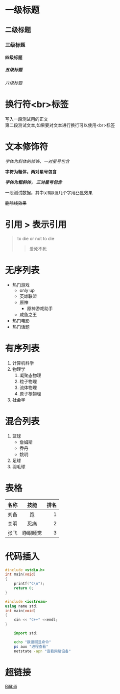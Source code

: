 

# 一级标题
## 二级标题
### 三级标题
#### 四级标题
##### 五级标题
###### 六级标题

# 换行符\<br\>标签
写入一段测试用的正文<br>第二段测试文本,如果要对文本进行换行可以使用\<br\>标签

# 文本修饰符

*字体为斜体的修饰，一对星号包含*

**字符为粗体，两对星号包含**

***字体为粗斜体， 三对星号包含***

一段测试数据，其中`关键数据`几个字用凸显效果

~~删除线效果~~

# 引用 \> 表示引用

> to die or not to die
>> 爱死不死

# 无序列表

* 热门游戏
  * only up
  * 英雄联盟
  * 原神
    * 原神游戏助手
  * 咸鱼之王
* 热门电影
* 热门话题

# 有序列表

1. 计算机科学
2. 物理学
   1. 凝聚态物理
   2. 粒子物理
   3. 流体物理
   4. 原子核物理
3. 社会学

# 混合列表

1. 篮球
   * 詹姆斯
   * 乔丹
   * 姚明
2. 足球
3. 羽毛球

# 表格

名称|技能|排名
---|:--:|---:
刘备|跑|1
关羽|忍痛|2
张飞|睁眼睡觉|3

# 代码插入

```c
#include <stdio.h>
int main(void)
{
	printf("C\n");
	return 0;
}
```

```cpp
#include <iostream>
using name std;
int main(void)
{
	cin << "C++" <<endl;
}
```
```python
	import std;

```

```bash
	echo "数据回显命令"
	ps aux "进程查看"
	netstate -apn "查看网络设备"
```


# 超链接

[Bilibili](https://www.bilibili.com "点击进入b站")
